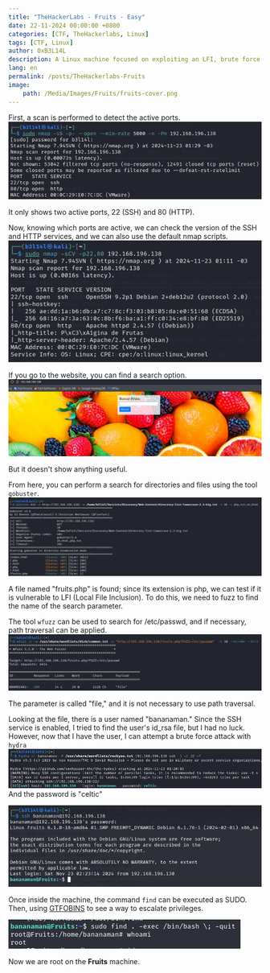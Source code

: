 ```yaml
---
title: "TheHackerLabs - Fruits - Easy"
date: 22-11-2024 00:00:00 +0800
categories: [CTF, TheHackerlabs, Linux]
tags: [CTF, Linux]
author: 0xB3L14L
description: A Linux machine focused on exploiting an LFI, brute force attack on SSH, and privilege escalation through SUDO.
lang: en
permalink: /posts/TheHackerlabs-Fruits
image:
    path: /Media/Images/Fruits/fruits-cover.png
---
```


First, a scan is performed to detect the active ports.
![nmap1](/Media/Images/Fruits/fruits-nmap1.png)

It only shows two active ports, 22 (SSH) and 80 (HTTP).

Now, knowing which ports are active, we can check the version of the SSH and HTTP services, and we can also use the default nmap scripts.
![nmap2](/Media/Images/Fruits/fruits-nmap2.png)

If you go to the website, you can find a search option.
![website1](/Media/Images/Fruits/fruits-website1.png)

But it doesn't show anything useful.

From here, you can perform a search for directories and files using the tool `gobuster`.
![gobuster](/Media/Images/Fruits/fruits-gobuster.png)

A file named "fruits.php" is found; since its extension is php, we can test if it is vulnerable to LFI (Local File Inclusion). To do this, we need to fuzz to find the name of the search parameter.

The tool `wfuzz` can be used to search for /etc/passwd, and if necessary, path traversal can be applied.
![wfuzz](/Media/Images/Fruits/fruits-wfuzz.png)

The parameter is called "file," and it is not necessary to use path traversal.

Looking at the file, there is a user named "bananaman." Since the SSH service is enabled, I tried to find the user's id_rsa file, but I had no luck. However, now that I have the user, I can attempt a brute force attack with `hydra`
![hydra](/Media/Images/Fruits/fruits-hydra.png)
And the password is "celtic"

![ssh](/Media/Images/Fruits/fruits-ssh.png)

Once inside the machine, the command `find` can be executed as SUDO. Then, using [GTFOBINS](https://gtfobins.github.io/) to see a way to escalate privileges.

![privesc](/Media/Images/Fruits/fruits-privesc.png)

Now we are root on the **Fruits** machine.